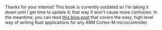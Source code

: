 Thanks for your interest! This book is currently outdated so I'm taking it down
until I get time to update it; that way it won't cause more confusion. In the
meantime, you can read [this blog post] that covers the *easy*, high level way
of writing Rust applications for any ARM Cortex-M microcontroller.

[this blog post]: http://blog.japaric.io/quickstart/

<!-- # Why the ARM Cortex-M? -->

<!-- > Why not AVR or PIC or ...? -->

<!-- ARM Cortex-M processors are very popular and are used across many industries. In a way they provide -->
<!-- unprecedented performance in a variety of cores from the low power Cortex-M0 to the floating-point -->
<!-- enabled Cortex-M4F. They are used in everything from your [Fitbit][0], to your [Quadcopter][1], and -->
<!-- beyond to medical equipment, robotic arms, and automobiles. Also, ARM Cortex-M processors are -->
<!-- developed by many companies, all using the standard core specified by ARM. This gives embedded -->
<!-- systems developers a wide range of choice of manufacturer, and feature set. Also, going forward the -->
<!-- relatively low cost of these 32-bit processors may make 8-bit processors less competitive in both an -->
<!-- industrial and hobbyist perspective. Even Arduino is moving away from the AVR platform with the -->
<!-- [Arduino Zero][2]. -->

<!-- Also not many microcontroller families are currently supported by Rust, which uses LLVM as its -->
<!-- backend. Popular microcontrollers like AVR, and PIC are not (officially) supported by LLVM -->
<!-- and as the Rust compiler relies on LLVM for code generation it doesn't support them either. However, -->
<!-- an [unofficial AVR backend][3] for LLVM is currently undergoing the process of being merged back -->
<!-- into upstream LLVM, so this situation will likely improve in the near future. -->

<!-- __TODO__: might be interesting to address the new Intel Quark platforms. -->

<!-- [0]: https://www.arm.com/markets/embedded/fitbit-one.php -->
<!-- [1]: http://diydrones.com/profiles/blogs/vr-multipilot32f4-arm-cortex-m4-the-most-powerful-auto-pilot-in -->
<!-- [2]: https://www.arduino.cc/en/Main/ArduinoBoardZero -->
<!-- [3]: https://github.com/avr-llvm/llvm -->

<!-- Do note that some of the concepts covered here like the tooling and how to use common peripherals -->
<!-- are transferable to other microcontroller families. -->
